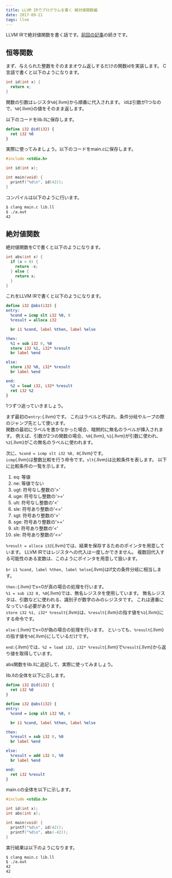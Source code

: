 ```yaml
---
title: LLVM IRでプログラムを書く 絶対値関数編
date: 2017-09-21
tags: llvm
---
```


LLVM IRで絶対値関数を書く話です。[前回の記事](./2017-09-21-write-llvm-prog.html)の続きです。

## 恒等関数

まず、与えられた整数をそのままオウム返しするだけの関数idを実装します。
C言語で書くと以下のようになります。

```c
int id(int x) {
  return x;
}
```

関数の引数はレジスタ`%0`{.llvm}から順番に代入されます。
idは引数が1つなので、`%0`{.llvm}の値をそのまま返します。

以下のコードをlib.llに保存します。

```{#lib.ll .llvm}
define i32 @id(i32) {
  ret i32 %0
}
```

実際に使ってみましょう。以下のコードをmain.cに保存します。

```{#main.c .c}
#include <stdio.h>

int id(int x);

int main(void) {
  printf("%d\n", id(42));
}
```

コンパイルは以下のように行います。

```sh
$ clang main.c lib.ll
$ ./a.out
42
```

## 絶対値関数

絶対値関数をCで書くと以下のようになります。

```c
int abs(int x) {
  if (x < 0) {
    return -x;
  } else {
    return x;
  }
}
```

これをLLVM IRで書くと以下のようになります。

```llvm
define i32 @abs(i32) {
entry:
  %cond = icmp slt i32 %0, 0
  %result = alloca i32

  br i1 %cond, label %then, label %else

then:
  %1 = sub i32 0, %0
  store i32 %1, i32* %result
  br label %end

else:
  store i32 %0, i32* %result
  br label %end

end:
  %2 = load i32, i32* %result
  ret i32 %2
}
```

1つずつ追っていきましょう。

まず最初の`entry:`{.llvm}です。
これはラベルと呼ばれ、条件分岐やループの際のジャンプ先として使います。<br>
関数の最初にラベルを書かなかった場合、暗黙的に無名のラベルが挿入されます。
例えば、引数が2つの関数の場合、`%0`{.llvm}, `%1`{.llvm}が引数に使われ、`%2`{.llvm}がこの無名のラベルに使われます。

次に、`%cond = icmp slt i32 %0, 0`{.llvm}です。<br>
`icmp`{.llvm}は整数比較を行う命令です。`slt`{.llvm}は比較条件を表します。
以下に比較条件の一覧を示します。

1. eq: 等値
2. ne: 等値でない
3. ugt: 符号なし整数の'>'
4. uge: 符号なし整数の'>='
5. ult: 符号なし整数の'<'
6. sle: 符号あり整数の'<='
7. sgt: 符号あり整数の'>'
8. sge: 符号あり整数の'>='
9. slt: 符号あり整数の'<'
10. sle: 符号あり整数の'<='

`%result = alloca i32`{.llvm}では、結果を保存するためのポインタを用意しています。
LLVM IRではレジスタへの代入は一度しかできません。
複数回代入する可能性のある変数は、このようにポインタを用意して扱います。

`br i1 %cond, label %then, label %else`{.llvm}はif文の条件分岐に相当します。

`then:`{.llvm}でx<0が真の場合の処理を行います。<br>
`%1 = sub i32 0, %0`{.llvm}では、無名レジスタを使用しています。
無名レジスタは、引数などに使われる、識別子が数字のみのレジスタです。
これは連番になっている必要があります。<br>
`store i32 %1, i32* %result`{.llvm}は、`%result`{.llvm}の指す値を`%1`{.llvm}にする命令です。

`else:`{.llvm}でx<0が偽の場合の処理を行います。
といっても、`%result`{.llvm}の指す値を`%0`{.llvm}にしているだけです。

`end:`{.llvm}では、`%2 = load i32, i32* %result`{.llvm}で`%result`{.llvm}から返り値を取得しています。

abs関数をlib.llに追記して、実際に使ってみましょう。

lib.llの全体を以下に示します。

```{#lib.ll .llvm}
define i32 @id(i32) {
  ret i32 %0
}

define i32 @abs(i32) {
entry:
  %cond = icmp slt i32 %0, 0

  br i1 %cond, label %then, label %else

then:
  %result = sub i32 0, %0
  br label %end

else:
  %result = add i32 0, %0
  br label %end

end:
  ret i32 %result
}
```

main.cの全体を以下に示します。

```{#main.c .c}
#include <stdio.h>

int id(int x);
int abs(int x);

int main(void) {
  printf("%d\n", id(42));
  printf("%d\n", abs(-42));
}
```

実行結果は以下のようになります。

```sh
$ clang main.c lib.ll
$ ./a.out
42
42
```
